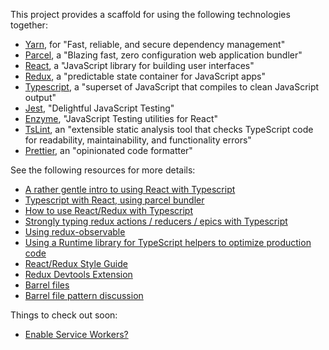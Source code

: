 This project provides a scaffold for using the following technologies together:
- [Yarn](https://yarnpkg.com/lang/en/), for "Fast, reliable, and secure dependency management"
- [Parcel](https://parceljs.org/), a "Blazing fast, zero configuration web application bundler"
- [React](https://reactjs.org/), a "JavaScript library for building user interfaces"
- [Redux](https://redux.js.org/), a "predictable state container for JavaScript apps"
- [Typescript](http://www.typescriptlang.org/), a "superset of JavaScript that compiles to clean JavaScript output"
- [Jest](https://jestjs.io/), "Delightful JavaScript Testing"
- [Enzyme](https://github.com/airbnb/enzyme), "JavaScript Testing utilities for React"
- [TsLint](https://palantir.github.io/tslint/), an "extensible static analysis tool that checks TypeScript code for readability, maintainability, and functionality errors"
- [Prettier](https://github.com/prettier/prettier), an "opinionated code formatter"

See the following resources for more details:
- [A rather gentle intro to using React with Typescript](https://github.com/Microsoft/TypeScript-React-Starter)
- [Typescript with React, using parcel bundler](https://github.com/adhrinae/ts-react-parcel)
- [How to use React/Redux with Typescript](https://github.com/piotrwitek/react-redux-typescript-guide)
- [Strongly typing redux actions / reducers / epics with Typescript](https://github.com/piotrwitek/typesafe-actions)
- [Using redux-observable](https://github.com/mitsuruog/react-redux-observable-typescript-sample)
- [Using a Runtime library for TypeScript helpers to optimize production code](https://github.com/Microsoft/tslib)
- [React/Redux Style Guide](https://gist.github.com/datchley/4e0d05c526d532d1b05bf9b48b174faf#file-react-redux-style-guide-md)
- [Redux Devtools Extension](https://github.com/zalmoxisus/redux-devtools-extension)
- [Barrel files](https://github.com/basarat/typescript-book/blob/master/docs/tips/barrel.md)
- [Barrel file pattern discussion](https://medium.com/@adrianfaciu/barrel-files-to-use-or-not-to-use-75521cd18e65)

Things to check out soon:
- [Enable Service Workers?](https://github.com/parcel-bundler/parcel/issues/331)